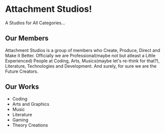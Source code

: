 # Attachment Studios!
A Studios for All Categories...

## Our Members
Attachment Studios is a group of members who Create, Produce, Direct and Make It Better. Officially we are Professional(maybe not but atleast a Little Experienced) People at Coding, Arts, Musics(maybe let's re-think for that?), Literature, Technologies and Development. And surely, for sure we are the Future Creators.

## Our Works
- Coding
- Arts and Graphics
- Music
- Literature
- Gaming
- Theory Creations
